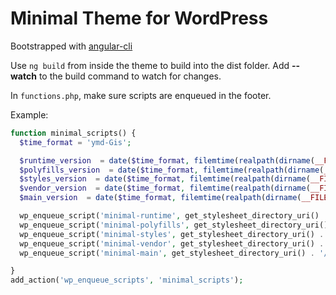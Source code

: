 # Minimal Theme for WordPress
Bootstrapped with [angular-cli](https://cli.angular.io/)

Use `ng build` from inside the theme to build into the dist folder.
Add __--watch__ to the build command to watch for changes.

In `functions.php`, make sure scripts are enqueued in the footer.

Example:
```php
function minimal_scripts() {
  $time_format = 'ymd-Gis';

  $runtime_version  = date($time_format, filemtime(realpath(dirname(__FILE__)) . '/dist/minimal/runtime.js'));
  $polyfills_version  = date($time_format, filemtime(realpath(dirname(__FILE__)) . '/dist/minimal/polyfills.js'));
  $styles_version  = date($time_format, filemtime(realpath(dirname(__FILE__)) . '/dist/minimal/styles.js'));
  $vendor_version  = date($time_format, filemtime(realpath(dirname(__FILE__)) . '/dist/minimal/vendor.js'));
  $main_version  = date($time_format, filemtime(realpath(dirname(__FILE__)) . '/dist/minimal/main.js'));

  wp_enqueue_script('minimal-runtime', get_stylesheet_directory_uri() . '/dist/minimal/runtime.js', array(), $runtime_version, true);
  wp_enqueue_script('minimal-polyfills', get_stylesheet_directory_uri() . '/dist/minimal/polyfills.js', array(), $polyfills_version, true);
  wp_enqueue_script('minimal-styles', get_stylesheet_directory_uri() . '/dist/minimal/styles.js', array(), $styles_version, true);
  wp_enqueue_script('minimal-vendor', get_stylesheet_directory_uri() . '/dist/minimal/vendor.js', array(), $vendor_version, true);
  wp_enqueue_script('minimal-main', get_stylesheet_directory_uri() . '/dist/minimal/main.js', array(), $main_version, true);

}
add_action('wp_enqueue_scripts', 'minimal_scripts');
```
